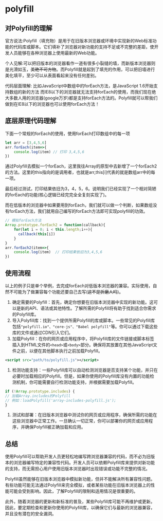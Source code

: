# polyfill

## 对Polyfill的理解

官方说法:Polyfill（填充物）是用于在旧版本浏览器或环境中实现新的Web标准功能的代码库或脚本。它们填补了浏览器对新功能的支持不足或不完整的差距，使开发人员能够在各种浏览器上使用最新的Web功能。

个人见解:可以把旧版本的浏览器看作一道有很多小裂缝的墙，而新版本浏览器则是光滑如玉，~~美艳不可方物~~。而Polyfill就是起到了填充的作用，可以把旧墙进行美化填平，至少可以从表面看起来没有任何差别。

代码层面理解: 比如JavaScript中数组中的forEach方法，是JavaScript 1.6开始支持数组的新的方法 而IE8以下的浏览器就无法支持forEach的使用，而我们现在绝大多数人用的浏览器(google万岁)都是支持forEach方法的。Polyfill就可以帮我们做到在IE8以下的浏览器也可以使用forEach方法！

## 底层原理代码理解

下面一个常规的forEach的使用，使用forEach打印数组中的每一项

```js
let arr = [3,4,5,6]
arr.forEach(item=>{
	console.log(item) // 打印 3,4,5,6
})
```

通过Polyfill去模拟一个forEach，这里我往Array的原型中去新增了一个forEach2的方法。这里的this指向的是调用者，也就是arr,this[i]代表的就是数组arr中的每一项。

最后经过测试，打印结果依旧为3，4，5，6。说明我们已经实现了一个相对简陋的forEach的功能(核心逻辑已经完完全全复刻实现了)。

而在低版本的浏览器中如果要用到forEach，我们就可以做一个判断，如果数组没有forEach方法，我们就用自己编写的forEach方法即可实现polyfill的功效。

```javascript
// 模拟forEach方法
Array.prototype.forEach2 = function(callback){
    for(let i = 0; i < this.length;i++){
      callback(this[i])
    }
}
arr.forEach2(item=>{
	console.log(item)  // 打印结果依旧为3,4,5,6
})
```

## 使用流程

以上的例子只是单个举例，去完成forEach对低版本浏览器的兼容。实际使用，自然不可能为了做兼容每个功能还要自己去写(~~这不是折磨人吗~~)。

1.  确定需要的Polyfill：首先，确定你想要在旧版本浏览器中实现的新功能。这可以是新的API、语法或其他特性。了解所需的Polyfill将有助于找到适合你需求的Polyfill库。
2.  导入Polyfill库：找到一个提供所需Polyfill的库或脚本。一些常见的Polyfill库包括`"polyfill.io"、"core-js"、"Babel polyfill"`等。你可以通过下载这些库的文件或通过CDN引入它们。
3.  加载Polyfill：在你的网页或应用程序中，将Polyfill库的文件链接或脚本标签插入到HTML文件的`<head>`或`<body>`部分。确保将其放置在其他JavaScript文件之前，以便在其他脚本执行之前加载Polyfill。

```xml
<script src="path/to/polyfill.js"></script>
```

1.  检测功能支持：一些Polyfill库可以自动检测浏览器是否支持某个功能，并只在必要时加载相应的Polyfill。但是，如果你使用的Polyfill库没有内置的功能检测机制，你可能需要自行检测功能支持，并根据需要加载Polyfill。

```javascript
if (!Array.prototype.includes) { 
// 加载Array.includes的Polyfill 
// 例如：loadPolyfill('array-includes-polyfill.js'); 
}
```

1.  测试和部署：在旧版本浏览器中测试你的网页或应用程序，确保所需的功能在这些浏览器中正常工作。一旦确认一切正常，你可以部署你的网页或应用程序，并确保Polyfill被正确加载和应用。

## 总结

使用Polyfill可以帮助开发人员更轻松地编写跨浏览器兼容的代码，而不必为旧版本的浏览器编写特定的兼容性代码。开发人员可以依赖Polyfill库来提供对新功能的支持，而无需担心用户使用旧版本浏览器时出现错误或功能不完整的情况。

Polyfill虽然能够在旧版本浏览器中模拟新功能，但并不能解决所有兼容性问题。有些功能可能无法通过Polyfill来完全模拟，或者某些功能在旧版本浏览器上的性能可能会受到影响。因此，了解Polyfill的限制和适用情况是很重要的。

此外，随着浏览器的更新和新标准的普及，某些Polyfill库可能不再维护或更新。因此，要定期检查和更新你使用的Polyfill库，以确保它们与最新的浏览器兼容，并且没有潜在的安全漏洞。